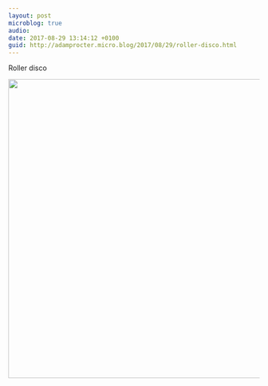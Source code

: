 ```yaml
---
layout: post
microblog: true
audio: 
date: 2017-08-29 13:14:12 +0100
guid: http://adamprocter.micro.blog/2017/08/29/roller-disco.html
---
```

Roller disco

<img src="http://discursive.adamprocter.co.uk/uploads/2017/d4aab85ada.jpg" width="600" height="600" />
